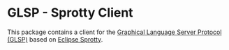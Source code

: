 # GLSP - Sprotty Client

This package contains a client for the [Graphical Language Server Protocol (GLSP)](https://github.com/eclipsesource/graphical-lsp) based on [Eclipse Sprotty](https://github.com/eclipse/sprotty).

